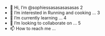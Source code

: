 - 👋 Hi, I’m @sophiessasasasasasas
2
- 👀 I’m interested in Running and cooking  ...
3
- 🌱 I’m currently learning ...
4
- 💞️ I’m looking to collaborate on ...
5
- 📫 How to reach me ...
